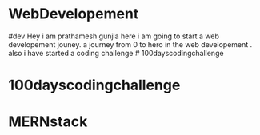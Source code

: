 # WebDevelopement
#dev
Hey i am prathamesh gunjla here i am going to start a web developement jouney. a journey from 0 to hero in the web developement .
also i have started a coding challenge # 100dayscodingchallenge
# 100dayscodingchallenge
# MERNstack